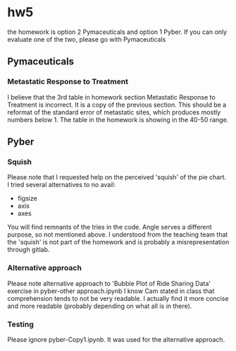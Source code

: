 # hw5
the homework is option 2 Pymaceuticals and option 1 Pyber. If you can only evaluate one of the two, please go with Pymaceuticals
## Pymaceuticals
### Metastatic Response to Treatment
I believe that the 3rd table in homework section Metastatic Response to Treatment is incorrect. It is a copy of the previous section. This should  be a reformat of the standard error of metastatic sites, which produces mostly numbers below 1. The table in the homework is showing in the 40-50 range.
## Pyber
### Squish
Please note that I requested help on the perceived 'squish' of the pie chart. I tried several alternatives to no avail:
- figsize
- axis
- axes

You will find remnants of the tries in the code. Angle serves a different purpose, so not mentioned above.
I understood from the teaching team that the 'squish' is not part of the homework and is probably a misrepresentation through gitlab.
### Alternative approach
Please note alternative approach to 'Bubble Plot of Ride Sharing Data' exercise in pyber-other approach.ipynb
I know Cam stated in class that comprehension tends to not be very readable. I actually find it more concise and more readable (probably depending on what all is in there).
### Testing 
Please ignore pyber-Copy1.ipynb. It was used for the alternative approach.

